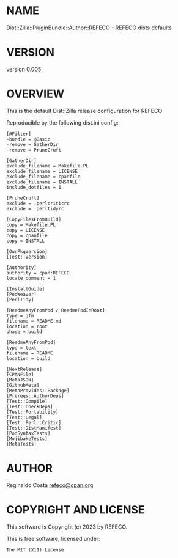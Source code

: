 # NAME

Dist::Zilla::PluginBundle::Author::REFECO - REFECO dists defaults

# VERSION

version 0.005

# OVERVIEW

This is the default Dist::Zilla release configuration for REFECO

Reproducible by the following dist.ini config:

```
[@Filter]
-bundle = @Basic
-remove = GatherDir
-remove = PruneCruft

[GatherDir]
exclude_filename = Makefile.PL
exclude_filename = LICENSE
exclude_filename = cpanfile
exclude_filename = INSTALL
include_dotfiles = 1

[PruneCruft]
exclude = .perlcriticrc
exclude = .perltidyrc

[CopyFilesFromBuild]
copy = Makefile.PL
copy = LICENSE
copy = cpanfile
copy = INSTALL

[OurPkgVersion]
[Test::Version]

[Authority]
authority = cpan:REFECO
locate_comment = 1

[InstallGuide]
[PodWeaver]
[PerlTidy]

[ReadmeAnyFromPod / ReadmePodInRoot]
type = gfm
filename = README.md
location = root
phase = build

[ReadmeAnyFromPod]
type = text
filename = README
location = build

[NextRelease]
[CPANFile]
[MetaJSON]
[GithubMeta]
[MetaProvides::Package]
[Prereqs::AuthorDeps]
[Test::Compile]
[Test::CheckDeps]
[Test::Portability]
[Test::Legal]
[Test::Perl::Critic]
[Test::DistManifest]
[PodSyntaxTests]
[MojibakeTests]
[MetaTests]
```

# AUTHOR

Reginaldo Costa <refeco@cpan.org>

# COPYRIGHT AND LICENSE

This software is Copyright (c) 2023 by REFECO.

This is free software, licensed under:

```
The MIT (X11) License
```
